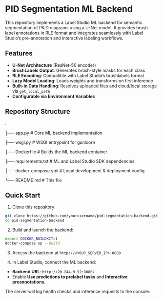 # PID Segmentation ML Backend

This repository implements a Label Studio ML backend for semantic segmentation of P&ID diagrams using a U-Net model. It provides brush-label annotations in RLE format and integrates seamlessly with Label Studio’s pre-annotation and interactive labeling workflows.

## Features

- **U-Net Architecture** (ResNet-50 encoder)  
- **BrushLabels Output**: Generates brush-style masks for each class  
- **RLE Encoding**: Compatible with Label Studio’s brushlabels format  
- **Lazy Model Loading**: Loads weights and transforms on first inference  
- **Built-in Data Handling**: Resolves uploaded files and cloud/local storage via `get_local_path`  
- **Configurable via Environment Variables**  

## Repository Structure
.

├── app.py  # Core ML backend implementation

├── wsgi.py  # WSGI entrypoint for gunicorn

├── Dockerfile  # Builds the ML backend container

├── requirements.txt  # ML and Label Studio SDK dependencies

├── docker-compose.yml  # Local development & deployment config

└── README.md  # This file

## Quick Start

1. Clone this repository:
```bash
git clone https://github.com/yourusername/pid-segmentation-backend.git
cd pid-segmentation-backend
```
2. Build and launch the backend:
```bash
export DOCKER_BUILDKIT=1
docker-compose up --build
```
3. Access the backend at `http://<YOUR_SERVER_IP>:8080`

4. In Label Studio, connect the ML backend:
- **Backend URL**: `http://20.244.9.92:8080/`
- Enable **Use predictions to prelabel tasks** and **Interactive preannotations**.

The server will log health checks and inference requests to the console.

